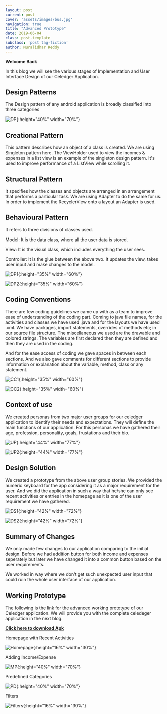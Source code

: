 ```yaml
---
layout: post
current: post
cover: 'assets/images/bus.jpg'
navigation: true
title: "Advanced Prototype"
date: 2019-06-04
class: post-template
subclass: 'post tag-fiction'
author: Muralidhar Reddy
---
```


**Welcome Back**

In this blog we will see the various stages of Implementation and User Interface Design of our Celedger Application.

## Design Patterns

The Design pattern of any android application is broadly classified into three categories

![DP]({{site.baseurl}}/images/DP.jpg "DP"){:height="40%" width="70%"}

## Creational Pattern

This pattern describes how an object of a class is created. We are using Singleton pattern here. The ViewHolder used to view the incomes & expenses in a list view is an example of the singleton design pattern. It's used to improve performance of a ListView while scrolling it.

## Structural Pattern

It specifies how the classes and objects are arranged in an arrangement that performs a particular task. We are using Adapter to do the same for us. In order to implement the RecyclerView onto a layout an Adapter is used.

## Behavioural Pattern

It refers to three divisions of classes used.

Model: It is the data class, where all the user data is stored.

View: It is the visual class, which includes everything the user sees.

Controller: It is the glue between the above two. It updates the view, takes user input and make changes to the model.

![DP1]({{site.baseurl}}/images/DP1.jpg "DP1"){:height="35%" width="60%"}

![DP2]({{site.baseurl}}/images/DP2.jpg "DP2"){:height="35%" width="60%"}

## Coding Conventions

There are few coding guidelines we came up with as a team to improve ease of understanding of the coding part. Coming to java file names, for the activities and classes we have used .java and for the layouts we have used .xml. We have packages, import statements, overrides of methods etc; in our source file structure. The miscellaneous we used are the drawable and colored strings. The variables are first declared then they are defined and then they are used in the coding.

And for the ease access of coding we gave spaces in between each sections. And we also gave comments for different sections to provide information or explanation about the variable, method, class or any statement.

![CC1]({{site.baseurl}}/images/CC1.png "CC1"){:height="35%" width="60%"}

![CC2]({{site.baseurl}}/images/CC2.png "CC2"){:height="35%" width="60%"}

## Context of use

We created personas from two major user groups for our celedger application to identify their needs and expectations. They will define the main functions of our application. For this personas we have gathered their age, profession, personality, goals, frustations and their bio.

![UP]({{site.baseurl}}/images/UP.png "UP"){:height="44%" width="77%"}

![UP2]({{site.baseurl}}/images/UP2.png "UP2"){:height="44%" width="77%"}

## Design Solution

We created a prototype from the above user group stories. We provided the numeric keyboard for the app considering it as a major requirement for the user. And we did the application in such a way that he/she can only see recent activities or entries in the homepage as it is one of the user requirement we have gathered.

![DS1]({{site.baseurl}}/images/DS1.jpg "DS1"){:height="42%" width="72%"}

![DS2]({{site.baseurl}}/images/DS2.jpg "DS2"){:height="42%" width="72%"}

## Summary of Changes

We only made few changes to our application comparing to the initial design. Before we had addition button for both income and expenses seperately but later we have changed it into a common button based on the user requirements.

We worked in way where we don't get such unexpected user input that could ruin the whole user interface of our application.

## Working Prototype

The following is the link for the advanced working prototype of our Celedger application. We will provide you with the complete celedeger application in the next blog.

<a href="https://github.com/DBSE-teaching/isee2019-TeamMachine/blob/CeledgerAppAPK/docs/Celedger2.apk" target="_blank"><b>Click here to download Apk</b></a>

Homepage with Recent Activities

![Homepage]({{site.baseurl}}/images/Homepage.jpg "Homepage"){:height="16%" width="30%"}

Adding Income/Expense

![MP]({{site.baseurl}}/images/MP.png "MP"){:height="40%" width="70%"}

Predefined Categories

![PD]({{site.baseurl}}/images/PD.png "PD"){:height="40%" width="70%"}

Filters

![Filters]({{site.baseurl}}/images/Filters.jpg "Filters"){:height="16%" width="30%"}

